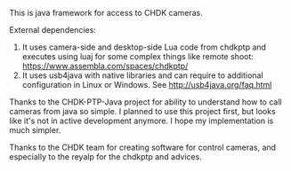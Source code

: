 This is java framework for access to CHDK cameras.

External dependencies:

1. It uses camera-side and desktop-side Lua code from chdkptp and executes using luaj for some complex things like remote shoot: https://www.assembla.com/spaces/chdkptp/
2. It uses usb4java with native libraries and can require to additional configuration in Linux or Windows. See http://usb4java.org/faq.html

Thanks to the CHDK-PTP-Java project for ability to understand how to call cameras from java so simple. I planned to use this project first, but looks like it's not in active development anymore. I hope my implementation is much simpler.

Thanks to the CHDK team for creating software for control cameras, and especially to the reyalp for the chdkptp and advices.
